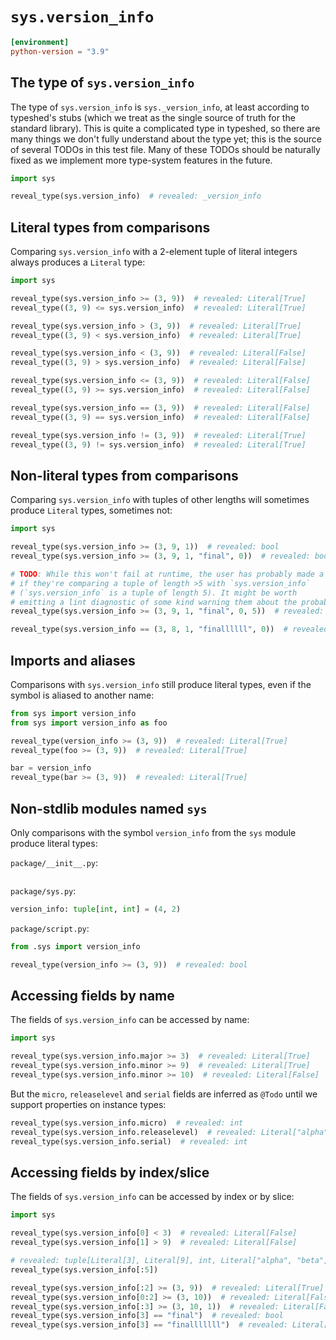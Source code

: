 # `sys.version_info`

```toml
[environment]
python-version = "3.9"
```

## The type of `sys.version_info`

The type of `sys.version_info` is `sys._version_info`, at least according to typeshed's stubs (which
we treat as the single source of truth for the standard library). This is quite a complicated type
in typeshed, so there are many things we don't fully understand about the type yet; this is the
source of several TODOs in this test file. Many of these TODOs should be naturally fixed as we
implement more type-system features in the future.

```py
import sys

reveal_type(sys.version_info)  # revealed: _version_info
```

## Literal types from comparisons

Comparing `sys.version_info` with a 2-element tuple of literal integers always produces a `Literal`
type:

```py
import sys

reveal_type(sys.version_info >= (3, 9))  # revealed: Literal[True]
reveal_type((3, 9) <= sys.version_info)  # revealed: Literal[True]

reveal_type(sys.version_info > (3, 9))  # revealed: Literal[True]
reveal_type((3, 9) < sys.version_info)  # revealed: Literal[True]

reveal_type(sys.version_info < (3, 9))  # revealed: Literal[False]
reveal_type((3, 9) > sys.version_info)  # revealed: Literal[False]

reveal_type(sys.version_info <= (3, 9))  # revealed: Literal[False]
reveal_type((3, 9) >= sys.version_info)  # revealed: Literal[False]

reveal_type(sys.version_info == (3, 9))  # revealed: Literal[False]
reveal_type((3, 9) == sys.version_info)  # revealed: Literal[False]

reveal_type(sys.version_info != (3, 9))  # revealed: Literal[True]
reveal_type((3, 9) != sys.version_info)  # revealed: Literal[True]
```

## Non-literal types from comparisons

Comparing `sys.version_info` with tuples of other lengths will sometimes produce `Literal` types,
sometimes not:

```py
import sys

reveal_type(sys.version_info >= (3, 9, 1))  # revealed: bool
reveal_type(sys.version_info >= (3, 9, 1, "final", 0))  # revealed: bool

# TODO: While this won't fail at runtime, the user has probably made a mistake
# if they're comparing a tuple of length >5 with `sys.version_info`
# (`sys.version_info` is a tuple of length 5). It might be worth
# emitting a lint diagnostic of some kind warning them about the probable error?
reveal_type(sys.version_info >= (3, 9, 1, "final", 0, 5))  # revealed: bool

reveal_type(sys.version_info == (3, 8, 1, "finallllll", 0))  # revealed: Literal[False]
```

## Imports and aliases

Comparisons with `sys.version_info` still produce literal types, even if the symbol is aliased to
another name:

```py
from sys import version_info
from sys import version_info as foo

reveal_type(version_info >= (3, 9))  # revealed: Literal[True]
reveal_type(foo >= (3, 9))  # revealed: Literal[True]

bar = version_info
reveal_type(bar >= (3, 9))  # revealed: Literal[True]
```

## Non-stdlib modules named `sys`

Only comparisons with the symbol `version_info` from the `sys` module produce literal types:

`package/__init__.py`:

```py
```

`package/sys.py`:

```py
version_info: tuple[int, int] = (4, 2)
```

`package/script.py`:

```py
from .sys import version_info

reveal_type(version_info >= (3, 9))  # revealed: bool
```

## Accessing fields by name

The fields of `sys.version_info` can be accessed by name:

```py
import sys

reveal_type(sys.version_info.major >= 3)  # revealed: Literal[True]
reveal_type(sys.version_info.minor >= 9)  # revealed: Literal[True]
reveal_type(sys.version_info.minor >= 10)  # revealed: Literal[False]
```

But the `micro`, `releaselevel` and `serial` fields are inferred as `@Todo` until we support
properties on instance types:

```py
reveal_type(sys.version_info.micro)  # revealed: int
reveal_type(sys.version_info.releaselevel)  # revealed: Literal["alpha", "beta", "candidate", "final"]
reveal_type(sys.version_info.serial)  # revealed: int
```

## Accessing fields by index/slice

The fields of `sys.version_info` can be accessed by index or by slice:

```py
import sys

reveal_type(sys.version_info[0] < 3)  # revealed: Literal[False]
reveal_type(sys.version_info[1] > 9)  # revealed: Literal[False]

# revealed: tuple[Literal[3], Literal[9], int, Literal["alpha", "beta", "candidate", "final"], int]
reveal_type(sys.version_info[:5])

reveal_type(sys.version_info[:2] >= (3, 9))  # revealed: Literal[True]
reveal_type(sys.version_info[0:2] >= (3, 10))  # revealed: Literal[False]
reveal_type(sys.version_info[:3] >= (3, 10, 1))  # revealed: Literal[False]
reveal_type(sys.version_info[3] == "final")  # revealed: bool
reveal_type(sys.version_info[3] == "finalllllll")  # revealed: Literal[False]
```
